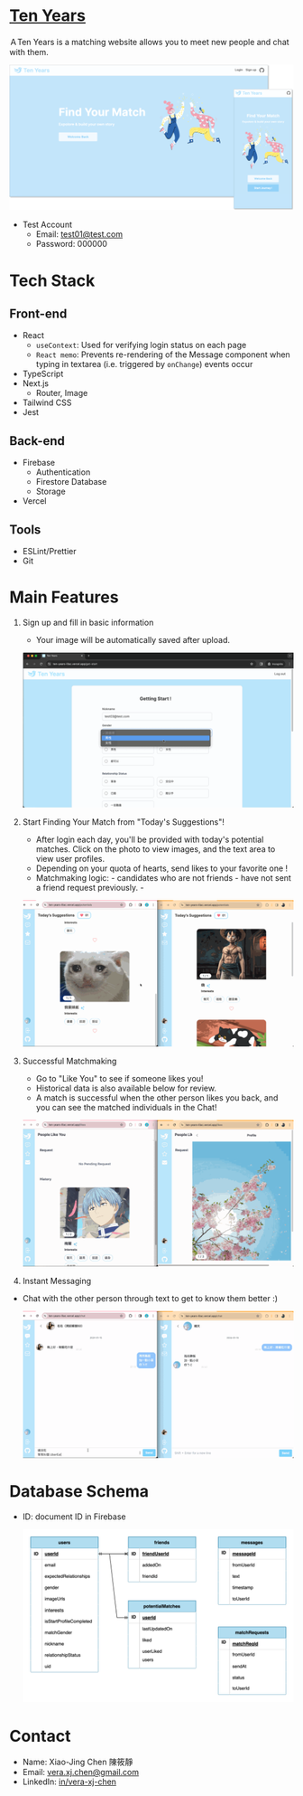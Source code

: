 # [Ten Years](https://ten-years-lilac.vercel.app)

<!-- TODO: text center -->

ＡTen Years is a matching website allows you to meet new people and chat with them.

<img src="./public/README/home.svg" width="900" alt="home"></img>

- Test Account
  - Email: test01@test.com
  - Password: 000000

# Tech Stack

<!-- TODO: img/補上圖片 -->

## Front-end

- React
  - `useContext`: Used for verifying login status on each page
  - `React memo`: Prevents re-rendering of the Message component when typing in textarea (i.e. triggered by `onChange`) events occur
- TypeScript
- Next.js
  - Router, Image
- Tailwind CSS
- Jest

## Back-end

- Firebase
  - Authentication
  - Firestore Database
  - Storage
- Vercel

## Tools

- ESLint/Prettier
- Git

# Main Features

1. Sign up and fill in basic information

   - Your image will be automatically saved after upload.

   ![start-profile](./public/README/gif/signupProfile.gif)

2. Start Finding Your Match from "Today's Suggestions"!

   - After login each day, you'll be provided with today's potential matches. Click on the photo to view images, and the text area to view user profiles.
   - Depending on your quota of hearts, send likes to your favorite one !
   - Matchmaking logic: - candidates who are not friends - have not sent a friend request previously. -

   ![suggest](./public/README/gif/suggest.gif)

3. Successful Matchmaking

   - Go to "Like You" to see if someone likes you!
   - Historical data is also available below for review.
   - A match is successful when the other person likes you back, and you can see the matched individuals in the Chat!

   ![match](./public/README/gif/match.gif)

4. Instant Messaging

- Chat with the other person through text to get to know them better :)

  ![chat](./public/README/gif/chat.gif)

<!-- TODO: improvemenets -->
<!-- 4.1 傳送圖片 -->
<!-- 5. **心理測驗** --
<!-- 1. 心理測驗可幫助你了自己、找到更適合的配對對象 -->
<!-- 1. **不再感興趣了嗎** --
<!-- 1. 可以在這裡取消配對，朝向下一段緣份邁進～ -->

# Database Schema

- ID: document ID in Firebase

  <img src="./public/README/databaseSchema.svg" width="900" alt="database-schema"></img>

# Contact

- Name: Xiao-Jing Chen 陳筱靜
- Email: vera.xj.chen@gmail.com
- LinkedIn: [in/vera-xj-chen](https://www.linkedin.com/in/vera-xj-chen/)
